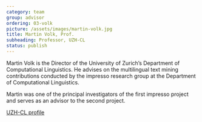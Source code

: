 ```yaml
---
category: team
group: advisor
ordering: 03-volk
picture: /assets/images/martin-volk.jpg
title: Martin Volk, Prof.
subheading: Professor, UZH-CL
status: publish
---
```


Martin Volk is the Director of the University of Zurich’s Department of Computational Linguistics. He advises on the multilingual text mining contributions conducted by the impresso research group at the Department of Computational Linguistics.

Martin was one of the principal investigators of the first impresso project and serves as an advisor to the second project.

[UZH-CL profile](https://www.cl.uzh.ch/de/about-us/people/team/compling/volk.html)
